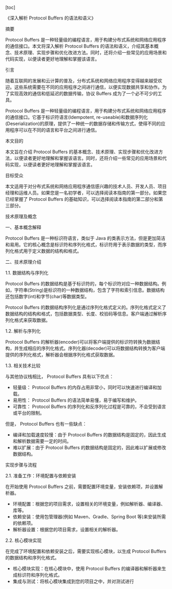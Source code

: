 
[toc]                    
                
                
《深入解析 Protocol Buffers 的语法和语义》

摘要

 Protocol Buffers 是一种轻量级的编程语言，用于构建分布式系统和网络应用程序的通信接口。本文将深入解析 Protocol Buffers 的语法和语义，介绍其基本概念、技术原理、实现步骤和优化改进方法。同时，还将介绍一些常见的应用场景和代码实现，以便读者更好地理解和掌握该语言。

引言

随着互联网的发展和云计算的普及，分布式系统和网络应用程序变得越来越受欢迎。这些系统需要在不同的应用程序之间进行通信，以便实现数据共享和协作。为了实现高效的通信和低延迟的数据传输，协议 Buffers 成为了一个必不可少的工具。

 Protocol Buffers 是一种轻量级的编程语言，用于构建分布式系统和网络应用程序的通信接口。它基于标识符语言(Idempotent, re-useable)和数据序列化(Deserialization)的原理，提供了一种统一的数据存储和传输方式，使得不同的应用程序可以在不同的语言和平台之间进行通信。

本文目的

本文旨在介绍 Protocol Buffers 的基本概念、技术原理、实现步骤和优化改进方法，以便读者更好地理解和掌握该语言。同时，还将介绍一些常见的应用场景和代码实现，以便读者更好地理解和掌握该语言。

目标受众

本文适用于对分布式系统和网络应用程序通信感兴趣的技术人员、开发人员、项目经理和运维人员。如果您是一名初学者，可以选择阅读本指南的第一部分。如果您已经掌握了 Protocol Buffers 的基础知识，可以选择阅读本指南的第二部分和第三部分。

技术原理及概念

一、基本概念解释

 Protocol Buffers 是一种标识符语言，类似于 Java 的类表示方法，但是更加简洁和易用。它的核心概念是标识符和序列化格式，标识符用于表示数据的类型，而序列化格式用于定义数据的结构和格式。

二、技术原理介绍

1.1. 数据结构与序列化

 Protocol Buffers 的数据结构是基于标识符的，每个标识符对应一种数据结构。例如，字符串(String)是标识符的一种数据结构，包含了字符和索引信息。数据结构还包括数字(int)和字节(char)等数据类型。

 Protocol Buffers 的数据结构序列化是通过序列化格式定义的。序列化格式定义了数据结构的结构和格式，包括数据类型、长度、校验码等信息。客户端通过解析序列化格式来获取数据。

1.2. 解析与序列化

 Protocol Buffers 的解析器(encoder)可以将客户端提供的标识符转换为数据结构，并生成相应的序列化格式。序列化器(decoder)可以将数据结构转换为客户端提供的序列化格式，解析器会根据序列化格式获取数据。

1.3. 相关技术比较

与其他协议栈相比， Protocol Buffers 具有以下优点：

- 轻量级： Protocol Buffers 的内存占用非常小，同时可以快速进行编译和加载。
- 易用性： Protocol Buffers 的语法简单易懂，易于编写和维护。
- 可靠性： Protocol Buffers 的序列化和反序列化过程是可靠的，不会受到语言或平台的限制。

但是， Protocol Buffers 也有一些缺点：

- 编译和加载速度较慢：由于 Protocol Buffers 的数据结构是固定的，因此生成和解析数据需要一定的时间。
- 难以扩展：由于 Protocol Buffers 的数据结构是固定的，因此难以扩展或修改数据结构。

实现步骤与流程

2.1. 准备工作：环境配置与依赖安装

在开始使用 Protocol Buffers 之前，需要配置环境变量，安装依赖项，并设置解析器。

- 环境配置：根据您的项目需求，设置相关的环境变量，例如解析器、编译器、库等。
- 依赖安装：使用包管理器(例如 Maven、Gradle、Spring Boot 等)来安装所需的依赖项。
- 解析器设置：根据您的项目需求，设置相关的解析器。

2.2. 核心模块实现

在完成了环境配置和依赖安装之后，需要实现核心模块，以生成 Protocol Buffers 的数据结构和序列化格式。

- 核心模块实现：在核心模块中，使用 Protocol Buffers 的编译器和解析器来生成标识符和序列化格式。
- 集成与测试：将核心模块集成到您的项目之中，并对测试进行


